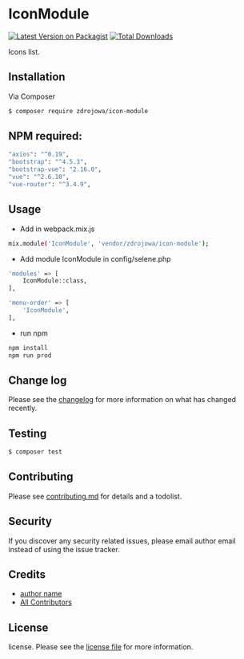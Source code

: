 # IconModule

[![Latest Version on Packagist][ico-version]][link-packagist]
[![Total Downloads][ico-downloads]][link-downloads]

Icons list.

## Installation

Via Composer

``` bash
$ composer require zdrojowa/icon-module
```

## NPM required:

``` bash
"axios": "^0.19",
"bootstrap": "^4.5.3",
"bootstrap-vue": "2.16.0",
"vue": "^2.6.10",
"vue-router": "^3.4.9",
```

## Usage

- Add in webpack.mix.js

``` bash
mix.module('IconModule', 'vendor/zdrojowa/icon-module');
```

- Add module IconModule in config/selene.php

``` bash
'modules' => [
    IconModule::class,
],

'menu-order' => [
    'IconModule',
],
```

- run npm

``` bash
npm install
npm run prod
```

## Change log

Please see the [changelog](changelog.md) for more information on what has changed recently.

## Testing

``` bash
$ composer test
```

## Contributing

Please see [contributing.md](contributing.md) for details and a todolist.

## Security

If you discover any security related issues, please email author email instead of using the issue tracker.

## Credits

- [author name][link-author]
- [All Contributors][link-contributors]

## License

license. Please see the [license file](license.md) for more information.

[ico-version]: https://img.shields.io/packagist/v/zdrojowa/icon-module.svg?style=flat-square
[ico-downloads]: https://img.shields.io/packagist/dt/zdrojowa/icon-module.svg?style=flat-square
[link-packagist]: https://packagist.org/packages/zdrojowa/icon-module
[link-downloads]: https://packagist.org/packages/zdrojowa/icon-module
[link-author]: https://github.com/zdrojowa
[link-contributors]: ../../contributors
